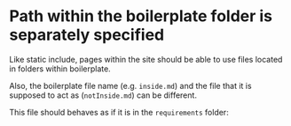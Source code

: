 # Path within the boilerplate folder is separately specified 

Like static include, pages within the site should be able to use files located in folders within boilerplate.  

Also, the boilerplate file name (e.g. `inside.md`) and the file that it is supposed to act as (`notInside.md`) can be different.

This file should behaves as if it is in the `requirements` folder:  

<panel header="Tested with the folllowing include" src="NonFunctionalRequirements.md" >
